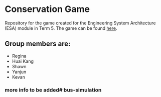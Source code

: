 # Conservation Game
Repository for the game created for the Engineering System Architecture (ESA) module in Term 5. The game can be found [here](https://huai-bao.herokuapp.com).

## Group members are:
- Regina
- Huai Kang
- Shawn
- Yanjun 
- Kevan

### more info to be added# bus-simulation
